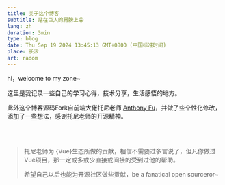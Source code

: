 ```yaml
---
title: 关于这个博客
subtitle: 站在巨人的肩膀上😁
lang: zh
duration: 3min
type: blog
date: Thu Sep 19 2024 13:45:13 GMT+0800 (中国标准时间)
place: 长沙
art: radom
---
```


hi，welcome to my zone~

这里是我记录一些自己的学习心得，技术分享，生活感悟的地方。

此外这个博客源码Fork自前端大佬托尼老师 [Anthony Fu](https://antfu.me)，并做了些个性化修改，添加了一些想法，感谢托尼老师的开源精神。

<br/>
<br/>

> 托尼老师为 {Vue}生态所做的贡献，相信不需要过多言说了，但凡你做过Vue项目，那一定或多或少直接或间接的受到过他的帮助。
>
> 希望自己以后也能为开源社区做些贡献，be a fanatical open sourceror~

